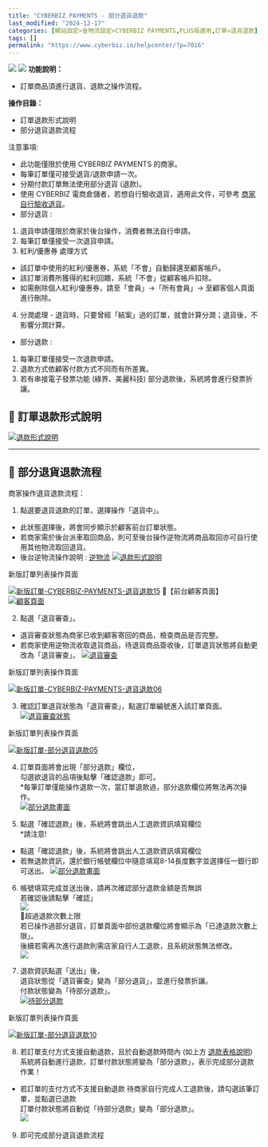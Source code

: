 ```yaml
---
title: "CYBERBIZ PAYMENTS - 部分退貨退款"
last_modified: "2024-12-17"
categories: [網站設定>金物流設定>CYBERBIZ PAYMENTS,PLUS版適用,訂單>退貨退款]
tags: []
permalink: "https://www.cyberbiz.io/helpcenter/?p=7016"
---
```


![](https://www.cyberbiz.io/helpcenter/wp-content/uploads/CYBPAYMENTS.png)
![](https://www.cyberbiz.io/helpcenter/wp-content/uploads/一般版3.png) **功能說明：**  

* 訂單商品須進行退貨、退款之操作流程。

**操作目錄：**

* 訂單退款形式說明
* 部分退貨退款流程

注意事項:  

* 此功能僅限於使用 CYBERBIZ PAYMENTS 的商家。
* 每筆訂單僅可接受退貨/退款申請一次。
* 分期付款訂單無法使用部分退貨 (退款)。
* 使用 CYBERBIZ 電商倉儲者，若想自行驗收退貨，適用此文件，可參考 [商家自行驗收退貨](https://www.cyberbiz.io/helpcenter/?p=10497)。
* 部分退貨 : 
1. 退貨申請僅限於商家於後台操作，消費者無法自行申請。
2. 每筆訂單僅接受一次退貨申請。
3. 紅利/優惠券 處理方式 
* 該訂單中使用的紅利/優惠券，系統「不會」自動歸還至顧客帳戶。
* 該訂單消費所獲得的紅利回饋，系統「不會」從顧客帳戶扣除。
* 如需刪除個人紅利/優惠券，請至「會員」→「所有會員」→ 至顧客個人頁面進行刪除。
4. 分潤處理 - 退貨時，只要曾經「結案」過的訂單，就會計算分潤；退貨後，不影響分潤計算。 
* 部分退款 : 
1. 每筆訂單僅接受一次退款申請。
2. 退款方式依顧客付款方式不同而有所差異。
3. 若有串接電子發票功能 (綠界、美麗科技) 部分退款後，系統將會進行發票折讓。



## 📌 訂單退款形式說明



[![退款形式說明](https://www.cyberbiz.io/helpcenter/wp-content/uploads/CYB-PAYMENTS-部分退貨退款01.png)](https://www.cyberbiz.io/helpcenter/wp-content/uploads/CYB-PAYMENTS-部分退貨退款01.png)

* * *

## 📌 部分退貨退款流程


商家操作退貨退款流程：  


1. 點選要退貨退款的訂單，選擇操作「退貨中」。  

* 此狀態選擇後，將會同步顯示於顧客前台訂單狀態。
* 若商家需於後台派車取回商品，則可至後台操作逆物流將商品取回亦可自行使用其他物流取回退貨。
* 後台逆物流操作說明 : [逆物流](https://www.cyberbiz.io/helpcenter/?p=5333)
[![退款形式說明](https://www.cyberbiz.io/helpcenter/wp-content/uploads/CYB-PAYMENTS-部分退貨退款02.png)](https://www.cyberbiz.io/helpcenter/wp-content/uploads/CYB-PAYMENTS-部分退貨退款02.png)  

新版訂單列表操作頁面

[![新版訂單-CYBERBIZ-PAYMENTS-退貨退款15](https://www.cyberbiz.io/support/wp-content/uploads/新版訂單-退貨退款_15.png)](https://www.cyberbiz.io/support/wp-content/uploads/新版訂單-退貨退款_15.png) 📍【前台顧客頁面】  
[![顧客頁面](https://www.cyberbiz.io/helpcenter/wp-content/uploads/CYB-PAYMENTS-部分退貨退款03.png)](https://www.cyberbiz.io/helpcenter/wp-content/uploads/CYB-PAYMENTS-部分退貨退款03.png)



2. 點選「退貨審查」。  

* 退貨審查狀態為商家已收到顧客寄回的商品，檢查商品是否完整。
* 若商家使用逆物流收取退貨商品，待退貨商品簽收後，訂單退貨狀態將自動更改為「退貨審查」。
[![退貨審查](https://www.cyberbiz.io/helpcenter/wp-content/uploads/CYB-PAYMENTS-部分退貨退款04.png)](https://www.cyberbiz.io/helpcenter/wp-content/uploads/CYB-PAYMENTS-部分退貨退款04.png)



新版訂單列表操作頁面

[![新版訂單-CYBERBIZ-PAYMENTS-退貨退款06](https://www.cyberbiz.io/support/wp-content/uploads/新版訂單-CYBERBIZ-PAYMENTS-退貨退款06.png)](https://www.cyberbiz.io/support/wp-content/uploads/新版訂單-CYBERBIZ-PAYMENTS-退貨退款06.png)

3. 確認訂單退貨狀態為「退貨審查」，點選訂單編號進入該訂單頁面。  
[![退貨審查狀態](https://www.cyberbiz.io/helpcenter/wp-content/uploads/CYB-PAYMENTS-部分退貨退款05.png)](https://www.cyberbiz.io/helpcenter/wp-content/uploads/CYB-PAYMENTS-部分退貨退款05.png)



新版訂單列表操作頁面

[![新版訂單-部分退貨退款05](https://www.cyberbiz.io/support/wp-content/uploads/新版訂單-部分退貨退款05.png)](https://www.cyberbiz.io/support/wp-content/uploads/新版訂單-部分退貨退款05.png)

4. 訂單頁面將會出現「部分退款」欄位，  
勾選欲退貨的品項後點擊「確認退款」即可。  
*每筆訂單僅能操作退款一次，當訂單退款過，部分退款欄位將無法再次操作。  
[![部分退款畫面](https://www.cyberbiz.io/helpcenter/wp-content/uploads/CYB-PAYMENTS-部分退貨退款06.png)](https://www.cyberbiz.io/helpcenter/wp-content/uploads/CYB-PAYMENTS-部分退貨退款06.png)



5. 點選「確認退款」後，系統將會跳出人工退款資訊填寫欄位  
*請注意! 
* 點選「確認退款」後，系統將會跳出人工退款資訊填寫欄位
* 若無退款資訊，還於銀行帳號欄位中隨意填寫8-14長度數字並選擇任一銀行即可送出。
[![部分退款畫面](https://www.cyberbiz.io/helpcenter/wp-content/uploads/CYB-PAYMENTS-部分退貨退款07.png)](https://www.cyberbiz.io/helpcenter/wp-content/uploads/CYB-PAYMENTS-部分退貨退款07.png)



6. 帳號填寫完成並送出後，請再次確認部分退款金額是否無誤   
若確認後請點擊「確認」  
[![](https://www.cyberbiz.io/helpcenter/wp-content/uploads/CYB-PAYMENTS-部分退貨退款08.png)](https://www.cyberbiz.io/helpcenter/wp-content/uploads/CYB-PAYMENTS-部分退貨退款08.png)  
📍超過退款次數上限  
若已操作過部分退貨，訂單頁面中部份退款欄位將會顯示為「已達退款次數上限」。  
後續若需再次進行退款則需店家自行人工退款，且系統狀態無法修改。  
[![](https://www.cyberbiz.io/helpcenter/wp-content/uploads/CYB-PAYMENTS-部分退貨退款09.png)](https://www.cyberbiz.io/helpcenter/wp-content/uploads/CYB-PAYMENTS-部分退貨退款09.png)



7. 退款資訊點選「送出」後，  
退貨狀態從「退貨審查」變為「部分退貨」，並進行發票折讓。  
付款狀態變為「待部分退款」。  
[![待部分退款](https://www.cyberbiz.io/helpcenter/wp-content/uploads/CYB-PAYMENTS-部分退貨退款10.png)](https://www.cyberbiz.io/helpcenter/wp-content/uploads/CYB-PAYMENTS-部分退貨退款10.png)

新版訂單列表操作頁面

[![新版訂單-部分退貨退款10](https://www.cyberbiz.io/support/wp-content/uploads/新版訂單-部分退貨退款10.png)](https://www.cyberbiz.io/support/wp-content/uploads/新版訂單-部分退貨退款10.png)



8. 若訂單支付方式支援自動退款，且於自動退款時間內 (如上方 [退款表格說明](https://www.cyberbiz.io/helpcenter/wp-content/uploads/CYB-PAYMENTS-部分退貨退款01.png))  
系統將自動進行退款，訂單付款狀態將變為「部分退款」，表示完成部分退款作業！  

* 若訂單的支付方式不支援自動退款 待商家自行完成人工退款後，請勾選該筆訂單，並點選已退款  
訂單付款狀態將自動從「待部分退款」變為「部分退款」。  
[![](https://www.cyberbiz.io/helpcenter/wp-content/uploads/CYB-PAYMENTS-部分退貨退款11.png)](https://www.cyberbiz.io/helpcenter/wp-content/uploads/CYB-PAYMENTS-部分退貨退款11.png)




9. 即可完成部分退貨退款流程

